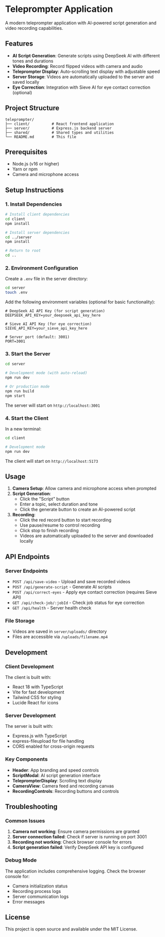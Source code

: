 # Teleprompter Application

A modern teleprompter application with AI-powered script generation and video recording capabilities.

## Features

- **AI Script Generation**: Generate scripts using DeepSeek AI with different tones and durations
- **Video Recording**: Record flipped videos with camera and audio
- **Teleprompter Display**: Auto-scrolling text display with adjustable speed
- **Server Storage**: Videos are automatically uploaded to the server and saved locally
- **Eye Correction**: Integration with Sieve AI for eye contact correction (optional)

## Project Structure

```
teleprompter/
├── client/          # React frontend application
├── server/          # Express.js backend server
├── shared/          # Shared types and utilities
└── README.md        # This file
```

## Prerequisites

- Node.js (v16 or higher)
- Yarn or npm
- Camera and microphone access

## Setup Instructions

### 1. Install Dependencies

```bash
# Install client dependencies
cd client
npm install

# Install server dependencies
cd ../server
npm install

# Return to root
cd ..
```

### 2. Environment Configuration

Create a `.env` file in the server directory:

```bash
cd server
touch .env
```

Add the following environment variables (optional for basic functionality):

```env
# DeepSeek AI API Key (for script generation)
DEEPSEEK_API_KEY=your_deepseek_api_key_here

# Sieve AI API Key (for eye correction)
SIEVE_API_KEY=your_sieve_api_key_here

# Server port (default: 3001)
PORT=3001
```

### 3. Start the Server

```bash
cd server

# Development mode (with auto-reload)
npm run dev

# Or production mode
npm run build
npm start
```

The server will start on `http://localhost:3001`

### 4. Start the Client

In a new terminal:

```bash
cd client

# Development mode
npm run dev
```

The client will start on `http://localhost:5173`

## Usage

1. **Camera Setup**: Allow camera and microphone access when prompted
2. **Script Generation**: 
   - Click the "Script" button
   - Enter a topic, select duration and tone
   - Click the generate button to create an AI-powered script
3. **Recording**:
   - Click the red record button to start recording
   - Use pause/resume to control recording
   - Click stop to finish recording
   - Videos are automatically uploaded to the server and downloaded locally

## API Endpoints

### Server Endpoints

- `POST /api/save-video` - Upload and save recorded videos
- `POST /api/generate-script` - Generate AI scripts
- `POST /api/correct-eyes` - Apply eye contact correction (requires Sieve API)
- `GET /api/check-job/:jobId` - Check job status for eye correction
- `GET /api/health` - Server health check

### File Storage

- Videos are saved in `server/uploads/` directory
- Files are accessible via `/uploads/filename.mp4`

## Development

### Client Development

The client is built with:
- React 18 with TypeScript
- Vite for fast development
- Tailwind CSS for styling
- Lucide React for icons

### Server Development

The server is built with:
- Express.js with TypeScript
- express-fileupload for file handling
- CORS enabled for cross-origin requests

### Key Components

- **Header**: App branding and speed controls
- **ScriptModal**: AI script generation interface
- **TeleprompterDisplay**: Scrolling text display
- **CameraView**: Camera feed and recording canvas
- **RecordingControls**: Recording buttons and controls

## Troubleshooting

### Common Issues

1. **Camera not working**: Ensure camera permissions are granted
2. **Server connection failed**: Check if server is running on port 3001
3. **Recording not working**: Check browser console for errors
4. **Script generation failed**: Verify DeepSeek API key is configured

### Debug Mode

The application includes comprehensive logging. Check the browser console for:
- Camera initialization status
- Recording process logs
- Server communication logs
- Error messages

## License

This project is open source and available under the MIT License.
